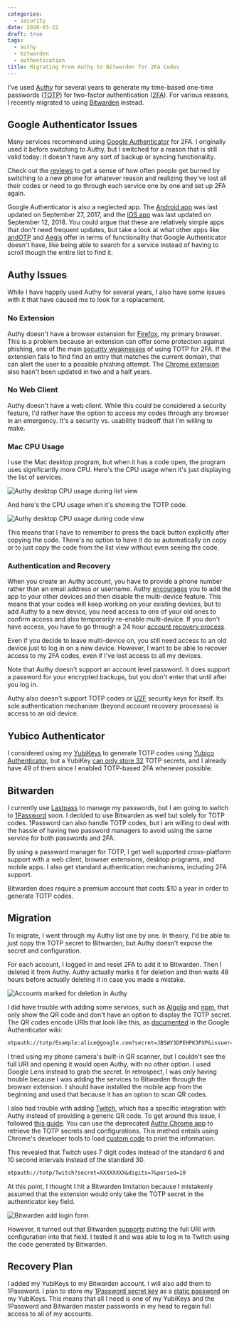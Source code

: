 ```yaml
---
categories:
  - security
date: 2020-03-22
draft: true
tags:
  - authy
  - bitwarden
  - authentication
title: Migrating From Authy to Bitwarden for 2FA Codes
---
```


I've used [Authy](https://authy.com/) for several years to generate my
time-based one-time passwords
([TOTP](https://en.wikipedia.org/wiki/Time-based_One-time_Password_algorithm))
for two-factor authentication
([2FA](https://en.wikipedia.org/wiki/Multi-factor_authentication)). For various
reasons, I recently migrated to using [Bitwarden](https://bitwarden.com/)
instead.

## Google Authenticator Issues

Many services recommend using [Google
Authenticator](https://en.wikipedia.org/wiki/Google_Authenticator) for 2FA. I
originally used it before switching to Authy, but I switched for a reason that
is still valid today: it doesn't have any sort of backup or syncing
functionality.

Check out the
[reviews](https://play.google.com/store/apps/details?id=com.google.android.apps.authenticator2&showAllReviews=true)
to get a sense of how often people get burned by switching to a new phone for
whatever reason and realizing they've lost all their codes or need to go through
each service one by one and set up 2FA again.

Google Authenticator is also a neglected app. The [Android
app](https://play.google.com/store/apps/details?id=com.google.android.apps.authenticator2)
was last updated on September 27, 2017, and the [iOS
app](https://apps.apple.com/us/app/google-authenticator/id388497605) was last
updated on September 12, 2018. You could argue that these are relatively simple
apps that don't need frequent updates, but take a look at what other apps like
[andOTP](https://play.google.com/store/apps/details?id=org.shadowice.flocke.andotp)
and [Aegis](https://getaegis.app/) offer in terms of functionality that Google
Authenticator doesn't have, like being able to search for a service instead of
having to scroll though the entire list to find it.

## Authy Issues

While I have happily used Authy for several years, I also have some issues with
it that have caused me to look for a replacement.

### No Extension

Authy doesn't have a browser extension for
[Firefox](https://www.mozilla.org/firefox/), my primary browser. This is a
problem because an extension can offer some protection against phishing, one of
the main [security
weaknesses](https://www.scottbrady91.com/Authentication/Software-Tokens-Wont-Save-You)
of using TOTP for 2FA. If the extension fails to find find an entry that matches
the current domain, that can alert the user to a possible phishing attempt. The
[Chrome
extension](https://chrome.google.com/webstore/detail/authy-chrome-extension/fhgenkpocbhhddlgkjnfghpjanffonno)
also hasn't been updated in two and a half years.

### No Web Client

Authy doesn't have a web client. While this could be considered a security
feature, I'd rather have the option to access my codes through any browser in an
emergency. It's a security vs. usability tradeoff that I'm willing to make.

### Mac CPU Usage

I use the Mac desktop program, but when it has a code open, the program uses
significantly more CPU. Here's the CPU usage when it's just displaying the list
of services.

![Authy desktop CPU usage during list view](https://i.imgur.com/0a7vZMW.png)

And here's the CPU usage when it's showing the TOTP code.

![Authy desktop CPU usage during code view](https://i.imgur.com/5kVBCbB.png)

This means that I have to remember to press the back button explicitly after
copying the code. There's no option to have it do so automatically on copy or to
just copy the code from the list view without even seeing the code.

### Authentication and Recovery

When you create an Authy account, you have to provide a phone number rather than
an email address or username. Authy
[encourages](https://support.authy.com/hc/en-us/articles/360016317013-Enable-or-Disable-Authy-Multi-Device)
you to add the app to your other devices and then disable the multi-device
feature. This means that your codes will keep working on your existing devices,
but to add Authy to a new device, you need access to one of your old ones to
confirm access and also temporarily re-enable multi-device. If you don't have
access, you have to go through a 24 hour [account recovery
process](https://support.authy.com/hc/en-us/articles/115012672088-Restoring-Authy-Access-on-a-New-Lost-or-Inaccessible-Phone#new_app).

Even if you decide to leave multi-device on, you still need access to an old
device just to log in on a new device. However, I want to be able to recover
access to my 2FA codes, even if I've lost access to all my devices.

Note that Authy doesn't support an account level password. It does support a
password for your encrypted backups, but you don't enter that until after you
log in.

Authy also doesn't support TOTP codes or
[U2F](https://en.wikipedia.org/wiki/Universal_2nd_Factor) security keys for
itself. Its sole authentication mechanism (beyond account recovery processes) is
access to an old device.

## Yubico Authenticator

I considered using my [YubiKeys](https://www.yubico.com/) to generate TOTP codes
using [Yubico
Authenticator](https://www.yubico.com/products/services-software/download/yubico-authenticator/),
but a YubiKey [can only store
32](https://www.reddit.com/r/yubikey/comments/ataxt3/only_32_oathtotp_entries/)
TOTP secrets, and I already have 49 of them since I enabled TOTP-based 2FA
whenever possible.

## Bitwarden

I currently use [Lastpass](https://www.lastpass.com/) to manage my passwords,
but I am going to switch to [1Password](https://1password.com/) soon. I decided
to use Bitwarden as well but solely for TOTP codes. 1Password can also handle
TOTP codes, but I am willing to deal with the hassle of having two password
managers to avoid using the same service for both passwords and 2FA.

By using a password manager for TOTP, I get well supported cross-platform
support with a web client, browser extensions, desktop programs, and mobile
apps. I also get standard authentication mechanisms, including 2FA support.

Bitwarden does require a premium account that costs $10 a year in order to
generate TOTP codes.

## Migration

To migrate, I went through my Authy list one by one. In theory, I'd be able to
just copy the TOTP secret to Bitwarden, but Authy doesn't expose the secret and
configuration.

For each account, I logged in and reset 2FA to add it to Bitwarden. Then I
deleted it from Authy. Authy actually marks it for deletion and then waits 48
hours before actually deleting it in case you made a mistake.

![Accounts marked for deletion in Authy](https://i.imgur.com/58A2QCW.png)

I did have trouble with adding some services, such as
[Algolia](https://www.algolia.com/) and [npm](https://www.npmjs.com/), that only
show the QR code and don't have an option to display the TOTP secret. The QR
codes encode URIs that look like this, as
[documented](https://github.com/google/google-authenticator/wiki/Key-Uri-Format)
in the Google Authenticator wiki:

```txt
otpauth://totp/Example:alice@google.com?secret=JBSWY3DPEHPK3PXP&issuer=Example
```

I tried using my phone camera's built-in QR scanner, but I couldn't see the full
URI and opening it would open Authy, with no other option. I used Google Lens
instead to grab the secret. In retrospect, I was only having trouble because I
was adding the services to Bitwarden through the browser extension. I should
have installed the mobile app from the beginning and used that because it has an
option to scan QR codes.

I also had trouble with adding [Twitch](https://www.twitch.tv/), which has a
specific integration with Authy instead of providing a generic QR code. To get
around this issue, I followed [this
guide](https://medium.com/@dubistkomisch/set-up-2fa-two-factor-authentication-for-twitch-with-google-authenticator-or-other-totp-client-f19af32df68a).
You can use the deprecated [Authy Chrome
app](https://chrome.google.com/webstore/detail/authy/gaedmjdfmmahhbjefcbgaolhhanlaolb/related)
to retrieve the TOTP secrets and configurations. This method entails using
Chrome's developer tools to load [custom
code](https://gist.github.com/gboudreau/94bb0c11a6209c82418d01a59d958c93) to
print the information.

This revealed that Twitch uses 7 digit codes instead of the standard 6 and 10
second intervals instead of the standard 30.

```txt
otpauth://totp/Twitch?secret=XXXXXXXX&digits=7&period=10
```

At this point, I thought I hit a Bitwarden limitation because I mistakenly
assumed that the extension would only take the TOTP secret in the authenticator
key field.

![Bitwarden add login form](https://i.imgur.com/WU3MYY5.png)

However, it turned out that Bitwarden
[supports](https://community.bitwarden.com/t/support-totp-auth-parameters/37)
putting the full URI with configuration into that field. I tested it and was
able to log in to Twitch using the code generated by Bitwarden.

## Recovery Plan

I added my YubiKeys to my Bitwarden account. I will also add them to 1Password.
I plan to store my [1Password secret
key](https://support.1password.com/secret-key/) as a [static
password](https://support.yubico.com/support/solutions/articles/15000006480-understanding-core-static-password-features)
on my YubiKeys. This means that all I need is one of my YubiKeys and the
1Password and Bitwarden master passwords in my head to regain full access to all
of my accounts.
